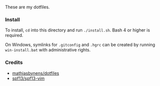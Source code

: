 These are my dotfiles.

### Install

To install, `cd` into this directory and run `./install.sh`. Bash 4 or higher
is required.

On Windows, symlinks for `.gitconfig` and `.hgrc` can be created by running
`win-install.bat` with administrative rights.

### Credits

* [mathiasbynens/dotfiles](https://github.com/mathiasbynens/dotfiles)
* [spf13/spf13-vim](https://github.com/spf13/spf13-vim)
